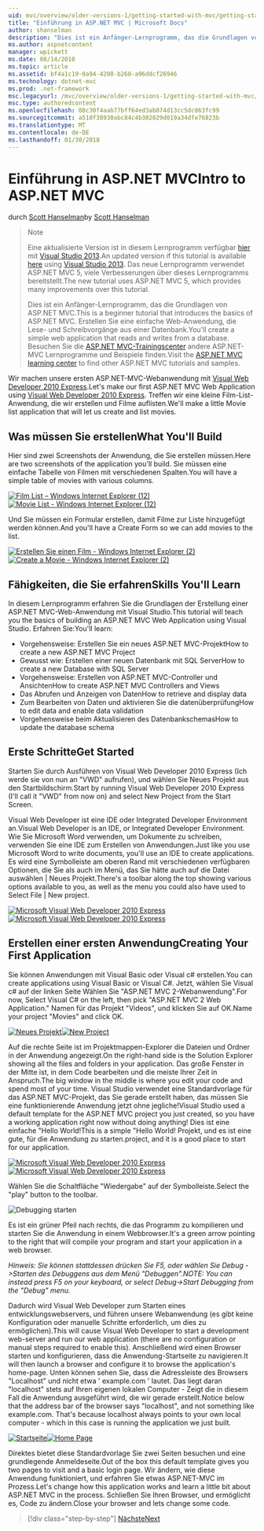 ```yaml
---
uid: mvc/overview/older-versions-1/getting-started-with-mvc/getting-started-with-mvc-part1
title: "Einführung in ASP.NET MVC | Microsoft Docs"
author: shanselman
description: "Dies ist ein Anfänger-Lernprogramm, das die Grundlagen von ASP.NET MVC. Erstellen Sie eine einfache Web-Anwendung, die Lese- und Schreibvorgänge aus einer Datenbank."
ms.author: aspnetcontent
manager: wpickett
ms.date: 08/14/2010
ms.topic: article
ms.assetid: bf4a1c19-0a94-4208-b268-a96ddcf26946
ms.technology: dotnet-mvc
ms.prod: .net-framework
msc.legacyurl: /mvc/overview/older-versions-1/getting-started-with-mvc/getting-started-with-mvc-part1
msc.type: authoredcontent
ms.openlocfilehash: 08c30f4aab77bff64ed3ab874d13cc5dc863fc99
ms.sourcegitcommit: a510f38930abc84c4b302029d019a34dfe76823b
ms.translationtype: MT
ms.contentlocale: de-DE
ms.lasthandoff: 01/30/2018
---
```

<a name="intro-to-aspnet-mvc"></a><span data-ttu-id="e028a-104">Einführung in ASP.NET MVC</span><span class="sxs-lookup"><span data-stu-id="e028a-104">Intro to ASP.NET MVC</span></span>
====================
<span data-ttu-id="e028a-105">durch [Scott Hanselman](https://github.com/shanselman)</span><span class="sxs-lookup"><span data-stu-id="e028a-105">by [Scott Hanselman](https://github.com/shanselman)</span></span>

> > [!NOTE]
> > <span data-ttu-id="e028a-106">Eine aktualisierte Version ist in diesem Lernprogramm verfügbar [hier](../../getting-started/introduction/getting-started.md) mit [Visual Studio 2013](https://www.microsoft.com/visualstudio/eng/2013-downloads).</span><span class="sxs-lookup"><span data-stu-id="e028a-106">An updated version if this tutorial is available [here](../../getting-started/introduction/getting-started.md) using [Visual Studio 2013](https://www.microsoft.com/visualstudio/eng/2013-downloads).</span></span> <span data-ttu-id="e028a-107">Das neue Lernprogramm verwendet ASP.NET MVC 5, viele Verbesserungen über dieses Lernprogramms bereitstellt.</span><span class="sxs-lookup"><span data-stu-id="e028a-107">The new tutorial uses ASP.NET MVC 5, which provides many improvements over this tutorial.</span></span>
> 
> 
> <span data-ttu-id="e028a-108">Dies ist ein Anfänger-Lernprogramm, das die Grundlagen von ASP.NET MVC.</span><span class="sxs-lookup"><span data-stu-id="e028a-108">This is a beginner tutorial that introduces the basics of ASP.NET MVC.</span></span> <span data-ttu-id="e028a-109">Erstellen Sie eine einfache Web-Anwendung, die Lese- und Schreibvorgänge aus einer Datenbank.</span><span class="sxs-lookup"><span data-stu-id="e028a-109">You'll create a simple web application that reads and writes from a database.</span></span> <span data-ttu-id="e028a-110">Besuchen Sie die [ASP.NET MVC-Trainingscenter](../../../index.md) andere ASP.NET-MVC Lernprogramme und Beispiele finden.</span><span class="sxs-lookup"><span data-stu-id="e028a-110">Visit the [ASP.NET MVC learning center](../../../index.md) to find other ASP.NET MVC tutorials and samples.</span></span>


<span data-ttu-id="e028a-111">Wir machen unsere ersten ASP.NET-MVC-Webanwendung mit [Visual Web Developer 2010 Express](https://www.microsoft.com/express/Web/).</span><span class="sxs-lookup"><span data-stu-id="e028a-111">Let's make our first ASP.NET MVC Web Application using [Visual Web Developer 2010 Express](https://www.microsoft.com/express/Web/).</span></span> <span data-ttu-id="e028a-112">Treffen wir eine kleine Film-List-Anwendung, die wir erstellen und Filme auflisten.</span><span class="sxs-lookup"><span data-stu-id="e028a-112">We'll make a little Movie list application that will let us create and list movies.</span></span>

## <a name="what-youll-build"></a><span data-ttu-id="e028a-113">Was müssen Sie erstellen</span><span class="sxs-lookup"><span data-stu-id="e028a-113">What You'll Build</span></span>

<span data-ttu-id="e028a-114">Hier sind zwei Screenshots der Anwendung, die Sie erstellen müssen.</span><span class="sxs-lookup"><span data-stu-id="e028a-114">Here are two screenshots of the application you'll build.</span></span> <span data-ttu-id="e028a-115">Sie müssen eine einfache Tabelle von Filmen mit verschiedenen Spalten.</span><span class="sxs-lookup"><span data-stu-id="e028a-115">You will have a simple table of movies with various columns.</span></span>

<span data-ttu-id="e028a-116">[![Film List – Windows Internet Explorer (12)](getting-started-with-mvc-part1/_static/image2.png)](getting-started-with-mvc-part1/_static/image1.png)</span><span class="sxs-lookup"><span data-stu-id="e028a-116">[![Movie List - Windows Internet Explorer (12)](getting-started-with-mvc-part1/_static/image2.png)](getting-started-with-mvc-part1/_static/image1.png)</span></span>

<span data-ttu-id="e028a-117">Und Sie müssen ein Formular erstellen, damit Filme zur Liste hinzugefügt werden können.</span><span class="sxs-lookup"><span data-stu-id="e028a-117">And you'll have a Create Form so we can add movies to the list.</span></span>

<span data-ttu-id="e028a-118">[![Erstellen Sie einen Film - Windows Internet Explorer (2)](getting-started-with-mvc-part1/_static/image4.png)](getting-started-with-mvc-part1/_static/image3.png)</span><span class="sxs-lookup"><span data-stu-id="e028a-118">[![Create a Movie - Windows Internet Explorer (2)](getting-started-with-mvc-part1/_static/image4.png)](getting-started-with-mvc-part1/_static/image3.png)</span></span>

## <a name="skills-youll-learn"></a><span data-ttu-id="e028a-119">Fähigkeiten, die Sie erfahren</span><span class="sxs-lookup"><span data-stu-id="e028a-119">Skills You'll Learn</span></span>

<span data-ttu-id="e028a-120">In diesem Lernprogramm erfahren Sie die Grundlagen der Erstellung einer ASP.NET MVC-Web-Anwendung mit Visual Studio.</span><span class="sxs-lookup"><span data-stu-id="e028a-120">This tutorial will teach you the basics of building an ASP.NET MVC Web Application using Visual Studio.</span></span> <span data-ttu-id="e028a-121">Erfahren Sie:</span><span class="sxs-lookup"><span data-stu-id="e028a-121">You'll learn:</span></span>

- <span data-ttu-id="e028a-122">Vorgehensweise: Erstellen Sie ein neues ASP.NET MVC-Projekt</span><span class="sxs-lookup"><span data-stu-id="e028a-122">How to create a new ASP.NET MVC Project</span></span>
- <span data-ttu-id="e028a-123">Gewusst wie: Erstellen einer neuen Datenbank mit SQL Server</span><span class="sxs-lookup"><span data-stu-id="e028a-123">How to create a new Database with SQL Server</span></span>
- <span data-ttu-id="e028a-124">Vorgehensweise: Erstellen von ASP.NET MVC-Controller und Ansichten</span><span class="sxs-lookup"><span data-stu-id="e028a-124">How to create ASP.NET MVC Controllers and Views</span></span>
- <span data-ttu-id="e028a-125">Das Abrufen und Anzeigen von Daten</span><span class="sxs-lookup"><span data-stu-id="e028a-125">How to retrieve and display data</span></span>
- <span data-ttu-id="e028a-126">Zum Bearbeiten von Daten und aktivieren Sie die datenüberprüfung</span><span class="sxs-lookup"><span data-stu-id="e028a-126">How to edit data and enable data validation</span></span>
- <span data-ttu-id="e028a-127">Vorgehensweise beim Aktualisieren des Datenbankschemas</span><span class="sxs-lookup"><span data-stu-id="e028a-127">How to update the database schema</span></span>

## <a name="get-started"></a><span data-ttu-id="e028a-128">Erste Schritte</span><span class="sxs-lookup"><span data-stu-id="e028a-128">Get Started</span></span>

<span data-ttu-id="e028a-129">Starten Sie durch Ausführen von Visual Web Developer 2010 Express (Ich werde sie von nun an "VWD" aufrufen), und wählen Sie Neues Projekt aus den Startbildschirm.</span><span class="sxs-lookup"><span data-stu-id="e028a-129">Start by running Visual Web Developer 2010 Express (I'll call it "VWD" from now on) and select New Project from the Start Screen.</span></span>

<span data-ttu-id="e028a-130">Visual Web Developer ist eine IDE oder Integrated Developer Environment an.</span><span class="sxs-lookup"><span data-stu-id="e028a-130">Visual Web Developer is an IDE, or Integrated Developer Environment.</span></span> <span data-ttu-id="e028a-131">Wie Sie Microsoft Word verwenden, um Dokumente zu schreiben, verwenden Sie eine IDE zum Erstellen von Anwendungen.</span><span class="sxs-lookup"><span data-stu-id="e028a-131">Just like you use Microsoft Word to write documents, you'll use an IDE to create applications.</span></span> <span data-ttu-id="e028a-132">Es wird eine Symbolleiste am oberen Rand mit verschiedenen verfügbaren Optionen, die Sie als auch im Menü, das Sie hätte auch auf die Datei auswählen | Neues Projekt.</span><span class="sxs-lookup"><span data-stu-id="e028a-132">There's a toolbar along the top showing various options available to you, as well as the menu you could also have used to Select File | New project.</span></span>

<span data-ttu-id="e028a-133">[![Microsoft Visual Web Developer 2010 Express](getting-started-with-mvc-part1/_static/image6.png)](getting-started-with-mvc-part1/_static/image5.png)</span><span class="sxs-lookup"><span data-stu-id="e028a-133">[![Microsoft Visual Web Developer 2010 Express](getting-started-with-mvc-part1/_static/image6.png)](getting-started-with-mvc-part1/_static/image5.png)</span></span>

## <a name="creating-your-first-application"></a><span data-ttu-id="e028a-134">Erstellen einer ersten Anwendung</span><span class="sxs-lookup"><span data-stu-id="e028a-134">Creating Your First Application</span></span>

<span data-ttu-id="e028a-135">Sie können Anwendungen mit Visual Basic oder Visual c# erstellen.</span><span class="sxs-lookup"><span data-stu-id="e028a-135">You can create applications using Visual Basic or Visual C#.</span></span> <span data-ttu-id="e028a-136">Jetzt, wählen Sie Visual c# auf der linken Seite Wählen Sie "ASP.NET MVC 2-Webanwendung".</span><span class="sxs-lookup"><span data-stu-id="e028a-136">For now, Select Visual C# on the left, then pick "ASP.NET MVC 2 Web Application."</span></span> <span data-ttu-id="e028a-137">Namen für das Projekt "Videos", und klicken Sie auf OK.</span><span class="sxs-lookup"><span data-stu-id="e028a-137">Name your project "Movies" and click OK.</span></span>

<span data-ttu-id="e028a-138">[![Neues Projekt](getting-started-with-mvc-part1/_static/image8.png)](getting-started-with-mvc-part1/_static/image7.png)</span><span class="sxs-lookup"><span data-stu-id="e028a-138">[![New Project](getting-started-with-mvc-part1/_static/image8.png)](getting-started-with-mvc-part1/_static/image7.png)</span></span>

<span data-ttu-id="e028a-139">Auf die rechte Seite ist im Projektmappen-Explorer die Dateien und Ordner in der Anwendung angezeigt.</span><span class="sxs-lookup"><span data-stu-id="e028a-139">On the right-hand side is the Solution Explorer showing all the files and folders in your application.</span></span> <span data-ttu-id="e028a-140">Das große Fenster in der Mitte ist, in dem Code bearbeiten und die meiste Ihrer Zeit in Anspruch.</span><span class="sxs-lookup"><span data-stu-id="e028a-140">The big window in the middle is where you edit your code and spend most of your time.</span></span> <span data-ttu-id="e028a-141">Visual Studio verwendet eine Standardvorlage für das ASP.NET MVC-Projekt, das Sie gerade erstellt haben, das müssen Sie eine funktionierende Anwendung jetzt ohne jegliche!</span><span class="sxs-lookup"><span data-stu-id="e028a-141">Visual Studio used a default template for the ASP.NET MVC project you just created, so you have a working application right now without doing anything!</span></span> <span data-ttu-id="e028a-142">Dies ist eine einfache "Hello World!</span><span class="sxs-lookup"><span data-stu-id="e028a-142">This is a simple "Hello World!</span></span> <span data-ttu-id="e028a-143">Projekt, und es ist eine gute, für die Anwendung zu starten.</span><span class="sxs-lookup"><span data-stu-id="e028a-143">project, and it is a good place to start for our application.</span></span>

<span data-ttu-id="e028a-144">[![Microsoft Visual Web Developer 2010 Express](getting-started-with-mvc-part1/_static/image10.png)](getting-started-with-mvc-part1/_static/image9.png)</span><span class="sxs-lookup"><span data-stu-id="e028a-144">[![Microsoft Visual Web Developer 2010 Express](getting-started-with-mvc-part1/_static/image10.png)](getting-started-with-mvc-part1/_static/image9.png)</span></span>

<span data-ttu-id="e028a-145">Wählen Sie die Schaltfläche "Wiedergabe" auf der Symbolleiste.</span><span class="sxs-lookup"><span data-stu-id="e028a-145">Select the "play" button to the toolbar.</span></span>

![Debugging starten](getting-started-with-mvc-part1/_static/image11.png)

<span data-ttu-id="e028a-147">Es ist ein grüner Pfeil nach rechts, die das Programm zu kompilieren und starten Sie die Anwendung in einem Webbrowser.</span><span class="sxs-lookup"><span data-stu-id="e028a-147">It's a green arrow pointing to the right that will compile your program and start your application in a web browser.</span></span>

<span data-ttu-id="e028a-148">*Hinweis: Sie können stattdessen drücken Sie F5, oder wählen Sie Debug -&gt;Starten des Debuggens aus dem Menü "Debuggen".*</span><span class="sxs-lookup"><span data-stu-id="e028a-148">*NOTE: You can instead press F5 on your keyboard, or select Debug-&gt;Start Debugging from the "Debug" menu.*</span></span>

<span data-ttu-id="e028a-149">Dadurch wird Visual Web Developer zum Starten eines entwicklungswebservers, und führen unsere Webanwendung (es gibt keine Konfiguration oder manuelle Schritte erforderlich, um dies zu ermöglichen).</span><span class="sxs-lookup"><span data-stu-id="e028a-149">This will cause Visual Web Developer to start a development web-server and run our web application (there are no configuration or manual steps required to enable this).</span></span> <span data-ttu-id="e028a-150">Anschließend wird einen Browser starten und konfigurieren, dass die Anwendung-Startseite zu navigieren.</span><span class="sxs-lookup"><span data-stu-id="e028a-150">It will then launch a browser and configure it to browse the application's home-page.</span></span> <span data-ttu-id="e028a-151">Unten können sehen Sie, dass die Adressleiste des Browsers "Localhost" und nicht etwa ' example.com ' lautet. Das liegt daran "localhost" stets auf Ihren eigenen lokalen Computer - Zeigt die in diesem Fall die Anwendung ausgeführt wird, die wir gerade erstellt.</span><span class="sxs-lookup"><span data-stu-id="e028a-151">Notice below that the address bar of the browser says "localhost", and not something like example.com. That's because localhost always points to your own local computer - which in this case is running the application we just built.</span></span>

<span data-ttu-id="e028a-152">[![Startseite](getting-started-with-mvc-part1/_static/image13.png)](getting-started-with-mvc-part1/_static/image12.png)</span><span class="sxs-lookup"><span data-stu-id="e028a-152">[![Home Page](getting-started-with-mvc-part1/_static/image13.png)](getting-started-with-mvc-part1/_static/image12.png)</span></span>

<span data-ttu-id="e028a-153">Direktes bietet diese Standardvorlage Sie zwei Seiten besuchen und eine grundlegende Anmeldeseite.</span><span class="sxs-lookup"><span data-stu-id="e028a-153">Out of the box this default template gives you two pages to visit and a basic login page.</span></span> <span data-ttu-id="e028a-154">Wir ändern, wie diese Anwendung funktioniert, und erfahren Sie etwas ASP.NET-MVC im Prozess.</span><span class="sxs-lookup"><span data-stu-id="e028a-154">Let's change how this application works and learn a little bit about ASP.NET MVC in the process.</span></span> <span data-ttu-id="e028a-155">Schließen Sie Ihren Browser, und ermöglicht es, Code zu ändern.</span><span class="sxs-lookup"><span data-stu-id="e028a-155">Close your browser and lets change some code.</span></span>

>[!div class="step-by-step"]
[<span data-ttu-id="e028a-156">Nächste</span><span class="sxs-lookup"><span data-stu-id="e028a-156">Next</span></span>](getting-started-with-mvc-part2.md)
